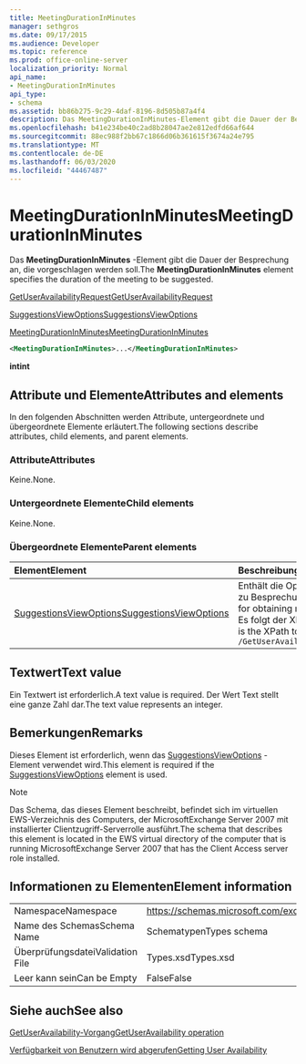 ```yaml
---
title: MeetingDurationInMinutes
manager: sethgros
ms.date: 09/17/2015
ms.audience: Developer
ms.topic: reference
ms.prod: office-online-server
localization_priority: Normal
api_name:
- MeetingDurationInMinutes
api_type:
- schema
ms.assetid: bb86b275-9c29-4daf-8196-8d505b87a4f4
description: Das MeetingDurationInMinutes-Element gibt die Dauer der Besprechung an, die vorgeschlagen werden soll.
ms.openlocfilehash: b41e234be40c2ad8b28047ae2e812edfd66af644
ms.sourcegitcommit: 88ec988f2bb67c1866d06b361615f3674a24e795
ms.translationtype: MT
ms.contentlocale: de-DE
ms.lasthandoff: 06/03/2020
ms.locfileid: "44467487"
---
```

# <a name="meetingdurationinminutes"></a><span data-ttu-id="e086b-103">MeetingDurationInMinutes</span><span class="sxs-lookup"><span data-stu-id="e086b-103">MeetingDurationInMinutes</span></span>

<span data-ttu-id="e086b-104">Das **MeetingDurationInMinutes** -Element gibt die Dauer der Besprechung an, die vorgeschlagen werden soll.</span><span class="sxs-lookup"><span data-stu-id="e086b-104">The **MeetingDurationInMinutes** element specifies the duration of the meeting to be suggested.</span></span> 
  
[<span data-ttu-id="e086b-105">GetUserAvailabilityRequest</span><span class="sxs-lookup"><span data-stu-id="e086b-105">GetUserAvailabilityRequest</span></span>](getuseravailabilityrequest.md)
  
[<span data-ttu-id="e086b-106">SuggestionsViewOptions</span><span class="sxs-lookup"><span data-stu-id="e086b-106">SuggestionsViewOptions</span></span>](suggestionsviewoptions.md)
  
[<span data-ttu-id="e086b-107">MeetingDurationInMinutes</span><span class="sxs-lookup"><span data-stu-id="e086b-107">MeetingDurationInMinutes</span></span>](meetingdurationinminutes.md)
  
```xml
<MeetingDurationInMinutes>...</MeetingDurationInMinutes>
```

 <span data-ttu-id="e086b-108">**int**</span><span class="sxs-lookup"><span data-stu-id="e086b-108">**int**</span></span>
## <a name="attributes-and-elements"></a><span data-ttu-id="e086b-109">Attribute und Elemente</span><span class="sxs-lookup"><span data-stu-id="e086b-109">Attributes and elements</span></span>

<span data-ttu-id="e086b-110">In den folgenden Abschnitten werden Attribute, untergeordnete und übergeordnete Elemente erläutert.</span><span class="sxs-lookup"><span data-stu-id="e086b-110">The following sections describe attributes, child elements, and parent elements.</span></span>
  
### <a name="attributes"></a><span data-ttu-id="e086b-111">Attribute</span><span class="sxs-lookup"><span data-stu-id="e086b-111">Attributes</span></span>

<span data-ttu-id="e086b-112">Keine.</span><span class="sxs-lookup"><span data-stu-id="e086b-112">None.</span></span>
  
### <a name="child-elements"></a><span data-ttu-id="e086b-113">Untergeordnete Elemente</span><span class="sxs-lookup"><span data-stu-id="e086b-113">Child elements</span></span>

<span data-ttu-id="e086b-114">Keine.</span><span class="sxs-lookup"><span data-stu-id="e086b-114">None.</span></span>
  
### <a name="parent-elements"></a><span data-ttu-id="e086b-115">Übergeordnete Elemente</span><span class="sxs-lookup"><span data-stu-id="e086b-115">Parent elements</span></span>

|<span data-ttu-id="e086b-116">**Element**</span><span class="sxs-lookup"><span data-stu-id="e086b-116">**Element**</span></span>|<span data-ttu-id="e086b-117">**Beschreibung**</span><span class="sxs-lookup"><span data-stu-id="e086b-117">**Description**</span></span>|
|:-----|:-----|
|[<span data-ttu-id="e086b-118">SuggestionsViewOptions</span><span class="sxs-lookup"><span data-stu-id="e086b-118">SuggestionsViewOptions</span></span>](suggestionsviewoptions.md) <br/> |<span data-ttu-id="e086b-119">Enthält die Optionen zum Abrufen von Informationen zu Besprechungs Vorschlägen.</span><span class="sxs-lookup"><span data-stu-id="e086b-119">Contains the options for obtaining meeting suggestion information.</span></span>  <br/> <span data-ttu-id="e086b-120">Es folgt der XPath für dieses Element:</span><span class="sxs-lookup"><span data-stu-id="e086b-120">The following is the XPath to this element:</span></span>  <br/>  `/GetUserAvailabilityRequest/SuggestionViewOptions` <br/> |
   
## <a name="text-value"></a><span data-ttu-id="e086b-121">Textwert</span><span class="sxs-lookup"><span data-stu-id="e086b-121">Text value</span></span>

<span data-ttu-id="e086b-122">Ein Textwert ist erforderlich.</span><span class="sxs-lookup"><span data-stu-id="e086b-122">A text value is required.</span></span> <span data-ttu-id="e086b-123">Der Wert Text stellt eine ganze Zahl dar.</span><span class="sxs-lookup"><span data-stu-id="e086b-123">The text value represents an integer.</span></span>
  
## <a name="remarks"></a><span data-ttu-id="e086b-124">Bemerkungen</span><span class="sxs-lookup"><span data-stu-id="e086b-124">Remarks</span></span>

<span data-ttu-id="e086b-125">Dieses Element ist erforderlich, wenn das [SuggestionsViewOptions](suggestionsviewoptions.md) -Element verwendet wird.</span><span class="sxs-lookup"><span data-stu-id="e086b-125">This element is required if the [SuggestionsViewOptions](suggestionsviewoptions.md) element is used.</span></span> 
  
> [!NOTE]
> <span data-ttu-id="e086b-126">Das Schema, das dieses Element beschreibt, befindet sich im virtuellen EWS-Verzeichnis des Computers, der MicrosoftExchange Server 2007 mit installierter Clientzugriff-Serverrolle ausführt.</span><span class="sxs-lookup"><span data-stu-id="e086b-126">The schema that describes this element is located in the EWS virtual directory of the computer that is running MicrosoftExchange Server 2007 that has the Client Access server role installed.</span></span> 
  
## <a name="element-information"></a><span data-ttu-id="e086b-127">Informationen zu Elementen</span><span class="sxs-lookup"><span data-stu-id="e086b-127">Element information</span></span>

|||
|:-----|:-----|
|<span data-ttu-id="e086b-128">Namespace</span><span class="sxs-lookup"><span data-stu-id="e086b-128">Namespace</span></span>  <br/> |https://schemas.microsoft.com/exchange/services/2006/types  <br/> |
|<span data-ttu-id="e086b-129">Name des Schemas</span><span class="sxs-lookup"><span data-stu-id="e086b-129">Schema Name</span></span>  <br/> |<span data-ttu-id="e086b-130">Schematypen</span><span class="sxs-lookup"><span data-stu-id="e086b-130">Types schema</span></span>  <br/> |
|<span data-ttu-id="e086b-131">Überprüfungsdatei</span><span class="sxs-lookup"><span data-stu-id="e086b-131">Validation File</span></span>  <br/> |<span data-ttu-id="e086b-132">Types.xsd</span><span class="sxs-lookup"><span data-stu-id="e086b-132">Types.xsd</span></span>  <br/> |
|<span data-ttu-id="e086b-133">Leer kann sein</span><span class="sxs-lookup"><span data-stu-id="e086b-133">Can be Empty</span></span>  <br/> |<span data-ttu-id="e086b-134">False</span><span class="sxs-lookup"><span data-stu-id="e086b-134">False</span></span>  <br/> |
   
## <a name="see-also"></a><span data-ttu-id="e086b-135">Siehe auch</span><span class="sxs-lookup"><span data-stu-id="e086b-135">See also</span></span>



[<span data-ttu-id="e086b-136">GetUserAvailability-Vorgang</span><span class="sxs-lookup"><span data-stu-id="e086b-136">GetUserAvailability operation</span></span>](getuseravailability-operation.md)


[<span data-ttu-id="e086b-137">Verfügbarkeit von Benutzern wird abgerufen</span><span class="sxs-lookup"><span data-stu-id="e086b-137">Getting User Availability</span></span>](https://msdn.microsoft.com/library/d4133fcb-9b0f-4e6b-aadf-a389da83516a%28Office.15%29.aspx)

